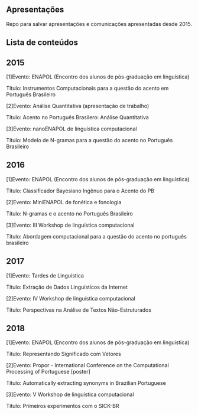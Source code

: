 ## Apresentações

Repo para salvar apresentações e comunicações apresentadas desde 2015.


Lista de conteúdos
---------------------------------
2015
---------------------------------
[1]Evento: ENAPOL (Encontro dos alunos de pós-graduação em linguística)

Título: Instrumentos Computacionais para a questão do acento em Português Brasileiro

[2]Evento: Análise Quantitativa (apresentação de trabalho)

Título: Acento no Português Brasilero: Análise Quantitativa

[3]Evento: nanoENAPOL de linguística computacional

Título: Modelo de N-gramas para a questão do acento no Português Brasileiro


2016
---------------------------------
[1]Evento: ENAPOL (Encontro dos alunos de pós-graduação em linguística)

Título: Classificador Bayesiano Ingênuo para o Acento do PB

[2]Evento: MiniENAPOL de fonética e fonologia

Título: N-gramas e o acento no Português Brasileiro

[3]Evento: III Workshop de linguística computacional

Título: Abordagem computacional para a questão do acento no português brasileiro


2017
---------------------------------
[1]Evento: Tardes de Linguística

Título: Extração de Dados Linguísticos da Internet

[2]Evento: IV Workshop de linguística computacional

Título: Perspectivas na Análise de Textos Não-Estruturados


2018
---------------------------------
[1]Evento: ENAPOL (Encontro dos alunos de pós-graduação em linguística)

Título: Representando Significado com Vetores

[2]Evento: Propor - International Conference on the Computational Processing of Portuguese [poster]

Título: Automatically extracting synonyms in Brazilian Portuguese

[3]Evento: V Workshop de linguística computacional

Título: Primeiros experimentos com o SICK-BR


